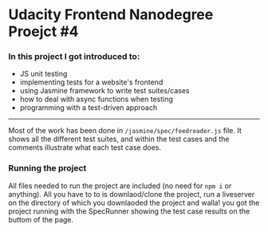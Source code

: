 # Udacity Frontend Nanodegree Proejct #4

### In this project I got introduced to:
- JS unit testing 
- implementing tests for a website's frontend
- using Jasmine framework to write test suites/cases
- how to deal with async functions when testing
- programming with a test-driven approach

-----

Most of the work has been done in `/jasmine/spec/feedreader.js` file. 
It shows all the different test suites, and within the test cases and the comments illustrate what each test case does.


### Running the project
All files needed to run the project are included (no need for `npm i` or anything).
All you have to to is downlaod/clone the project, run a liveserver on the directory of which you downlaoded the project
and walla! you got the project running with the SpecRunner showing the test case results on the buttom of the page.
